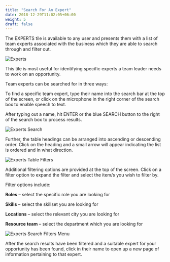 ```yaml
---
title: "Search For An Expert"
date: 2018-12-29T11:02:05+06:00
weight: 5
draft: false
---
```


The EXPERTS tile is available to any user and presents them with a list of team experts associated with the business which they are able to search through and filter out. 

![Experts](../../images/tile_experts.png "Experts")


This tile is most useful for identifying specific experts a team leader needs to work on an opportunity. 

Team experts can be searched for in three ways:

To find a specific team expert, type their name into the search bar at the top of the screen, or click on the microphone in the right corner of the search box to enable speech to text. 

After typing out a name, hit ENTER or the blue SEARCH button to the right of the search box to process results.

![Experts Search](../../images/tile_experts_search_input.png "Experts Search")

Further, the table headings can be arranged into ascending or descending order. Click on the heading and a small arrow will appear indicating the list is ordered and in what direction. 

![Experts Table Filters](../../images/tile_experts_table_filters.png "Table Filters")

Additional filtering options are provided at the top of the screen. Click on a filter option to expand the filter and select the item/s you wish to filter by. 

Filter options include:

**Roles** – select the specific role you are looking for

**Skills** – select the skillset you are looking for

**Locations** – select the relevant city you are looking for

**Resource team** – select the department which you are looking for

![Experts Search Filters Menu](../../images/tile_experts_search_filters_menu_small.png "Experts Search Filters Menu")

After the search results have been filtered and a suitable expert for your opportunity has been found, click in their name to open up a new page of information pertaining to that expert. 


